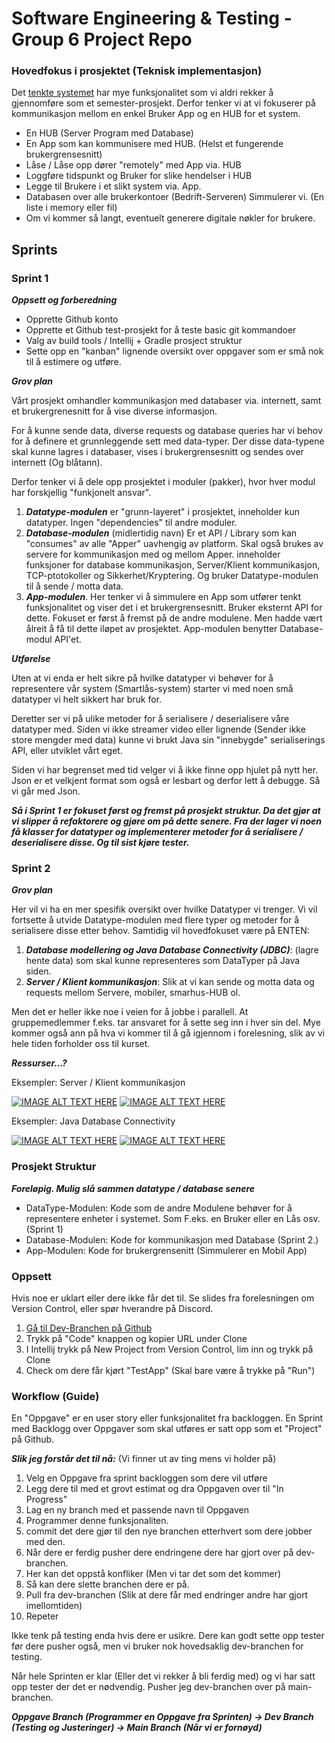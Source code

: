 # Software Engineering & Testing - Group 6 Project Repo

### Hovedfokus i prosjektet (Teknisk implementasjon)


Det [tenkte systemet](https://github.com/heathensoft/SET_Gruppe_6/blob/dev/doc/Prjoject_Overview.md) har mye funksjonalitet som vi aldri rekker å gjennomføre som et semester-prosjekt.
Derfor tenker vi at vi fokuserer på kommunikasjon mellom en enkel Bruker App og en HUB for et system.

* En HUB (Server Program med Database)
* En App som kan kommunisere med HUB. (Helst et fungerende brukergrensesnitt)
* Låse / Låse opp dører "remotely" med App via. HUB
* Loggføre tidspunkt og Bruker for slike hendelser i HUB
* Legge til Brukere i et slikt system via. App.
* Databasen over alle brukerkontoer (Bedrift-Serveren) Simmulerer vi. (En liste i memory eller fil)
* Om vi kommer så langt, eventuelt generere digitale nøkler for brukere.

## Sprints 

### Sprint 1

***Oppsett og forberedning***

* Opprette Github konto
* Opprette et Github test-prosjekt for å teste basic git kommandoer
* Valg av build tools / Intellij + Gradle prosject struktur
* Sette opp en "kanban" lignende oversikt over oppgaver som er små nok til å estimere og utføre.

***Grov plan***

Vårt prosjekt omhandler kommunikasjon med databaser via. internett, samt et brukergrenesnitt for å vise diverse informasjon.

For å kunne sende data, diverse requests og database queries har vi behov for å definere et grunnleggende sett med data-typer.
Der disse data-typene skal kunne lagres i databaser, vises i brukergrensesnitt og sendes over internett (Og blåtann).

Derfor tenker vi å dele opp prosjektet i moduler (pakker), hvor hver modul har forskjellig "funkjonelt ansvar".

1. ***Datatype-modulen*** er "grunn-layeret" i prosjektet, inneholder kun datatyper. Ingen "dependencies" til andre moduler.
2. ***Database-modulen*** (midlertidig navn) Er et API / Library som kan "consumes" av alle "Apper" uavhengig av platform. Skal også brukes av servere for kommunikasjon med og mellom Apper. inneholder funksjoner for database kommunikasjon, Server/Klient kommunikasjon, TCP-ptotokoller og Sikkerhet/Kryptering. Og bruker Datatype-modulen til å sende / motta data.
3. ***App-modulen***. Her tenker vi å simmulere en App som utfører tenkt funksjonalitet og viser det i et brukergrensesnitt. Bruker eksternt API for dette. Fokuset er først å fremst på de andre modulene. Men hadde vært ålreit å få til dette iløpet av prosjektet. App-modulen benytter Database-modul API'et. 

***Utførelse***

Uten at vi enda er helt sikre på hvilke datatyper vi behøver for å representere vår system (Smartlås-system) starter vi med noen små datatyper vi helt sikkert har bruk for.

Deretter ser vi på ulike metoder for å serialisere / deserialisere våre datatyper med. Siden vi ikke streamer video eller lignende (Sender ikke store mengder med data) kunne vi brukt Java sin "innebygde" serialiserings API, eller utviklet vårt eget.

Siden vi har begrenset med tid velger vi å ikke finne opp hjulet på nytt her. Json er et velkjent format som også er lesbart og derfor lett å debugge. Så vi går med Json.

***Så i Sprint 1 er fokuset først og fremst på prosjekt struktur. Da det gjør at vi slipper å refaktorere og gjøre om på dette senere.
Fra der lager vi noen få klasser for datatyper og implementerer metoder for å serialisere / deserialisere disse. Og til sist kjøre tester.***


### Sprint 2

***Grov plan***

Her vil vi ha en mer spesifik oversikt over hvilke Datatyper vi trenger. Vi vil fortsette å utvide Datatype-modulen med flere typer og
metoder for å serialisere disse etter behov.
Samtidig vil hovedfokuset være på ENTEN:
1. ***Database modellering og Java Database Connectivity (JDBC)***: (lagre hente data) som skal kunne representeres som DataTyper på Java siden.
2. ***Server / Klient kommunikasjon***: Slik at vi kan sende og motta data og requests mellom Servere, mobiler, smarhus-HUB ol.

Men det er heller ikke noe i veien for å jobbe i parallell. At gruppemedlemmer f.eks. tar ansvaret for å sette seg inn i hver sin del.
Mye kommer også ann på hva vi kommer til å gå igjennom i forelesning, slik av vi hele tiden forholder oss til kurset. 

***Ressurser...?***

Eksempler: Server / Klient kommunikasjon

[![IMAGE ALT TEXT HERE](https://img.youtube.com/vi/-xKgxqG411c/0.jpg)](https://www.youtube.com/watch?v=-xKgxqG411c "click to watch")
[![IMAGE ALT TEXT HERE](https://img.youtube.com/vi/hIc_9Wbn704/0.jpg)](https://www.youtube.com/watch?v=hIc_9Wbn704 "click to watch")

Eksempler: Java Database Connectivity

[![IMAGE ALT TEXT HERE](https://img.youtube.com/vi/9ntKSLLDeSs/0.jpg)](https://www.youtube.com/watch?v=9ntKSLLDeSs "click to watch")
[![IMAGE ALT TEXT HERE](https://img.youtube.com/vi/7v2OnUti2eM/0.jpg)](https://www.youtube.com/watch?v=7v2OnUti2eM "click to watch")



### Prosjekt Struktur

***Foreløpig. Mulig slå sammen datatype / database senere***

* DataType-Modulen: Kode som de andre Modulene behøver for å representere enheter i systemet. Som F.eks. en Bruker eller en Lås osv. (Sprint 1) 
* Database-Modulen: Kode for kommunikasjon med Database (Sprint 2.)
* App-Modulen: Kode for brukergrensenitt (Simmulerer en Mobil App)



### Oppsett

Hvis noe er uklart eller dere ikke får det til. Se slides fra forelesningen om Version Control, eller
spør hverandre på Discord. 

1. [Gå til Dev-Branchen på Github](https://github.com/heathensoft/SET_Gruppe_6/tree/dev)
2. Trykk på "Code" knappen og kopier URL under Clone
3. I Intellij trykk på New Project from Version Control, lim inn og trykk på Clone
4. Check om dere får kjørt "TestApp" (Skal bare være å trykke på "Run")

### Workflow (Guide)

En "Oppgave" er en user story eller funksjonalitet fra backloggen.
En Sprint med Backlogg over Oppgaver som skal utføres er satt opp som et "Project" på Github.

***Slik jeg forstår det til nå:*** (Vi finner ut av ting mens vi holder på)

1. Velg en Oppgave fra sprint backloggen som dere vil utføre
2. Legg dere til med et grovt estimat og dra Oppgaven over til "In Progress"
2. Lag en ny branch med et passende navn til Oppgaven
3. Programmer denne funksjonaliten.
4. commit det dere gjør til den nye branchen etterhvert som dere jobber med den.
5. Når dere er ferdig pusher dere endringene dere har gjort over på dev-branchen.
6. Her kan det oppstå konfliker (Men vi tar det som det kommer)
7. Så kan dere slette branchen dere er på.
8. Pull fra dev-branchen (Slik at dere får med endringer andre har gjort imellomtiden)
8. Repeter

Ikke tenk på testing enda hvis dere er usikre. Dere kan godt sette opp tester før dere pusher også, men vi bruker nok hovedsaklig dev-branchen for testing.

Når hele Sprinten er klar (Eller det vi rekker å bli ferdig med) og vi har satt opp tester der det er nødvendig.
Pusher jeg dev-branchen over på main-branchen.

***Oppgave Branch (Programmer en Oppgave fra Sprinten) -> Dev Branch (Testing og Justeringer) -> Main Branch (Når vi er fornøyd)***